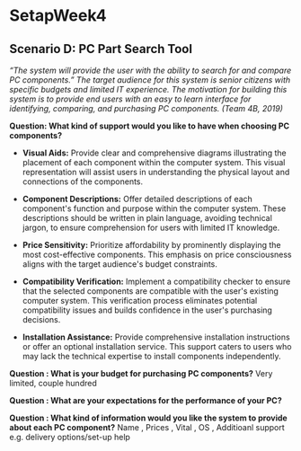 # SetapWeek4

## Scenario D: PC Part Search Tool

*“The system will provide the user with the ability to search for and compare PC components.” The target audience for this system is senior citizens with specific budgets and limited IT experience. The motivation for building this system is to provide end users with an easy to learn interface for identifying, comparing, and purchasing PC components.  (Team 4B, 2019)* 

**Question: What kind of support would you like to have when choosing PC components?**

- **Visual Aids:** Provide clear and comprehensive diagrams illustrating the placement of each component within the computer system. This visual representation will assist users in understanding the physical layout and connections of the components.

- **Component Descriptions:** Offer detailed descriptions of each component's function and purpose within the computer system. These descriptions should be written in plain language, avoiding technical jargon, to ensure comprehension for users with limited IT knowledge.

- **Price Sensitivity:** Prioritize affordability by prominently displaying the most cost-effective components. This emphasis on price consciousness aligns with the target audience's budget constraints.

- **Compatibility Verification:** Implement a compatibility checker to ensure that the selected components are compatible with the user's existing computer system. This verification process eliminates potential compatibility issues and builds confidence in the user's purchasing decisions.

- **Installation Assistance:** Provide comprehensive installation instructions or offer an optional installation service. This support caters to users who may lack the technical expertise to install components independently.

**Question : What is your budget for purchasing PC components?**
Very limited, couple hundred

**Question : What are your expectations for the performance of your PC?**

**Question : What kind of information would you like the system to provide about each PC component?**
Name , Prices , Vital , OS , Additioanl support e.g. delivery options/set-up help  
